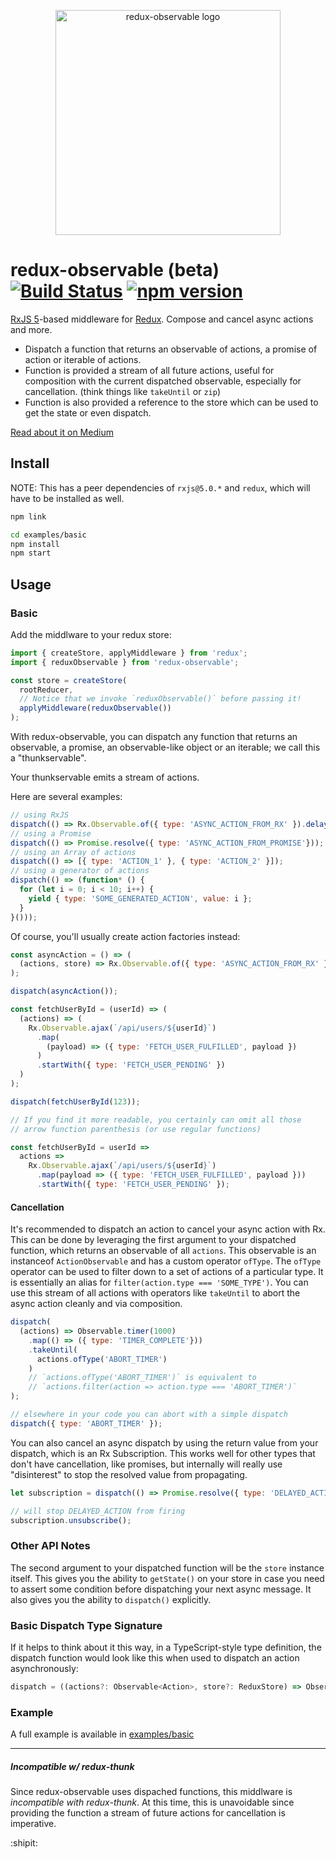 <p align="center"><img title="redux-observable logo" src="https://cloud.githubusercontent.com/assets/762949/15234285/e84cc032-1864-11e6-9fb5-ced867249343.png" width="360"></p>

# redux-observable (beta) [![Build Status](https://travis-ci.org/redux-observable/redux-observable.svg?branch=master)](https://travis-ci.org/redux-observable/redux-observable) [![npm version](https://badge.fury.io/js/redux-observable.svg)](https://badge.fury.io/js/redux-observable)

[RxJS 5](http://github.com/ReactiveX/RxJS)-based middleware for
[Redux](http://github.com/reactjs/redux). Compose and cancel async actions and more.

- Dispatch a function that returns an observable of actions, a promise of action or iterable of actions.
- Function is provided a stream of all future actions, useful for composition with the current dispatched observable, especially for cancellation.
  (think things like `takeUntil` or `zip`)
- Function is also provided a reference to the store which can be used to get the state or even dispatch.

[Read about it on Medium](https://medium.com/@benlesh/redux-observable-ec0b00d2eb52)

## Install

NOTE: This has a peer dependencies of `rxjs@5.0.*` and `redux`, which will have to be installed
as well.

```sh
npm link

cd examples/basic
npm install
npm start
```

## Usage

### Basic

Add the middlware to your redux store:

```js
import { createStore, applyMiddleware } from 'redux';
import { reduxObservable } from 'redux-observable';

const store = createStore(
  rootReducer,
  // Notice that we invoke `reduxObservable()` before passing it!
  applyMiddleware(reduxObservable())
);

```

With redux-observable, you can dispatch any function that returns an observable,
a promise, an observable-like object or an iterable; we call this a "thunkservable".

Your thunkservable emits a stream of actions.

Here are several examples:

```js
// using RxJS
dispatch(() => Rx.Observable.of({ type: 'ASYNC_ACTION_FROM_RX' }).delay(1000));
// using a Promise
dispatch(() => Promise.resolve({ type: 'ASYNC_ACTION_FROM_PROMISE'}));
// using an Array of actions
dispatch(() => [{ type: 'ACTION_1' }, { type: 'ACTION_2' }]);
// using a generator of actions
dispatch(() => (function* () {
  for (let i = 0; i < 10; i++) {
    yield { type: 'SOME_GENERATED_ACTION', value: i };
  }
}()));
```

Of course, you'll usually create action factories instead:

```js
const asyncAction = () => (
  (actions, store) => Rx.Observable.of({ type: 'ASYNC_ACTION_FROM_RX' }).delay(1000)
);

dispatch(asyncAction());

const fetchUserById = (userId) => (
  (actions) => (
    Rx.Observable.ajax(`/api/users/${userId}`)
      .map(
        (payload) => ({ type: 'FETCH_USER_FULFILLED', payload })
      )
      .startWith({ type: 'FETCH_USER_PENDING' })
  )
);

dispatch(fetchUserById(123));

// If you find it more readable, you certainly can omit all those
// arrow function parenthesis (or use regular functions)

const fetchUserById = userId =>
  actions =>
    Rx.Observable.ajax(`/api/users/${userId}`)
      .map(payload => ({ type: 'FETCH_USER_FULFILLED', payload }))
      .startWith({ type: 'FETCH_USER_PENDING' });

```

#### Cancellation

It's recommended to dispatch an action to cancel your async action with Rx. This can be done
by leveraging the first argument to your dispatched function, which returns an observable of all `actions`.
This observable is an instanceof `ActionObservable` and has a custom operator `ofType`. The `ofType`
operator can be used to filter down to a set of actions of a particular type. It is essentially an alias
for `filter(action.type === 'SOME_TYPE')`. You can use this stream of all actions with operators like
`takeUntil` to abort the async action cleanly and via composition.

```js
dispatch(
  (actions) => Observable.timer(1000)
    .map(() => ({ type: 'TIMER_COMPLETE'}))
    .takeUntil(
      actions.ofType('ABORT_TIMER')
    )
    // `actions.ofType('ABORT_TIMER')` is equivalent to
    // `actions.filter(action => action.type === 'ABORT_TIMER')`
);

// elsewhere in your code you can abort with a simple dispatch
dispatch({ type: 'ABORT_TIMER' });
```

You can also cancel an async dispatch by using the return value from your dispatch, which is an
Rx Subscription. This works well for other types that don't have cancellation, like promises, but
internally will really use "disinterest" to stop the resolved value from propagating.

```js
let subscription = dispatch(() => Promise.resolve({ type: 'DELAYED_ACTION' }));

// will stop DELAYED_ACTION from firing
subscription.unsubscribe();
```

### Other API Notes

The second argument to your dispatched function will be the `store` instance itself. This gives you
the ability to `getState()` on your store in case you need to assert some condition before dispatching your
next async message. It also gives you the ability to `dispatch()` explicitly.

### Basic Dispatch Type Signature

If it helps to think about it this way, in a TypeScript-style type definition, the dispatch function would
look like this when used to dispatch an action asynchronously:

```TypeScript
dispatch = ((actions?: Observable<Action>, store?: ReduxStore) => Observable<Action>) => Subscription;
```

### Example

A full example is available in [examples/basic](examples/basic)

* * *

##### Incompatible w/ redux-thunk

Since redux-observable uses dispached functions, this middlware is *incompatible with redux-thunk*. At this time, this is unavoidable since providing the function a stream of future actions for cancellation is imperative.

:shipit:
